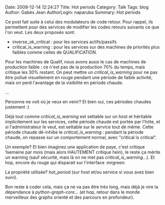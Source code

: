Date: 2009-12-14 12:24:27
Title: Hot periods
Category: Talk
Tags: blog
Author: Gabès Jean
AuthorLogin: naparuba
Summary: Hot periods




Ce post fait suite à celui des modulateurs de code retour. Pour rappel, ils permettent pour des services de modifier les codes retours suivants ce que l'on veut. Les deux proposés sont:
<ul>
	<li>inverse_ok_critical : pour les services actifs/passifs</li>
	<li>critical_is_warning : pour les services sur des machines de priorités plus faibles comme celles de QUALIFICATION.</li>
</ul>
Pour les machines de Qualif, nous avons aussi le cas de machines de production faible : ce n'est pas de la production 70% du temps, mais critique les 30% restant. On peut mettre un <em>critical_is_warning</em> pour ne pas être pollué visuellement en rouge pendant une période de faible activité, mais on perd l'avantage de la visibilité en période chaude.

...

Personne ne voit où je veux en venir? Et bien oui, ces périodes chaudes justement :)

Déjà tout comme <em>critical_is_warning</em> est settable sur un host et héritable implicitement sur les services, cette période chaude est portée par l'hôte, et si l'administrateur le veut, est settable sur le service tout de même. Cette période chaude dé-inhibe le <em>critical_is_warning</em> : pendant la période chaude, on repasse sur un comportement normal, avec "critical is critical".

Un exemple? Et bien imaginez une application de paye, c'est critique 1semaine par mois (mais alors HAUTEMENT critique hein), le reste ça mérite un warning (sauf sécurité, mais là on ne met pas <em>critical_is_warning</em>...). Et hop, encore du rouge qui disparait sur l'interface  :mrgreen:

La propriété utilisée? <em>hot_period</em> (sur host et/ou service si vous avez bien suivi).

Bon reste à coder cela, mais ça ne va pas être très long, mais déjà je vire la dépendance à <em>python-graph-core</em>... (et hop, retour dans le monde merveilleux des graphs orienté et des parcours en profondeur).
